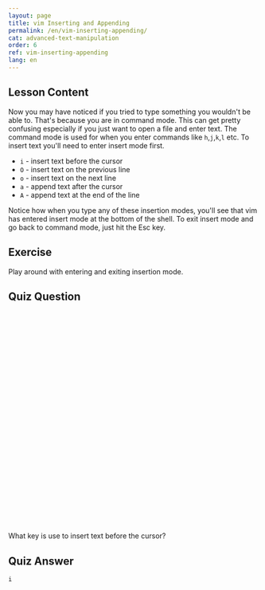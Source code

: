 ```yaml
---
layout: page
title: vim Inserting and Appending
permalink: /en/vim-inserting-appending/
cat: advanced-text-manipulation
order: 6
ref: vim-inserting-appending
lang: en
---
```


## Lesson Content

Now you may have noticed if you tried to type something you wouldn't be able to. That's because you are in command mode. This can get pretty confusing especially if you just want to open a file and enter text. The command mode is used for when you enter commands like `h`,`j`,`k`,`l` etc. To insert text you'll need to enter insert mode first.

* `i` - insert text before the cursor
* `O` - insert text on the previous line
* `o` - insert text on the next line
* `a` - append text after the cursor
* `A` - append text at the end of the line

Notice how when you type any of these insertion modes, you'll see that vim has entered insert mode at the bottom of the shell. To exit insert mode and go back to command mode, just hit the Esc key.

## Exercise

Play around with entering and exiting insertion mode.

## Quiz Question  
<br /><br /><br /><br /><br /><br /><br /><br /><br /><br /><br /><br /><br /><br /><br /><br /><br /><br /><br /><br /><br /><br /><br /><br /><br /><br />
What key is use to insert text before the cursor?

## Quiz Answer

`i`